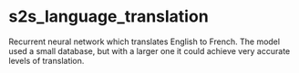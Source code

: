 # s2s_language_translation

Recurrent neural network which translates English to French. The model used a small database, but with a larger one it could achieve very accurate levels of translation.
